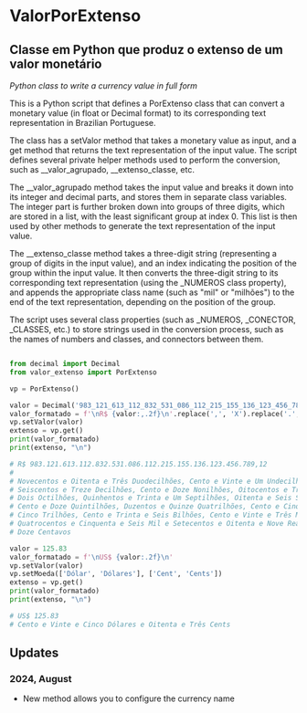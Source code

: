 # ValorPorExtenso
## Classe em Python que produz o extenso de um valor monetário
_Python class to write a currency value in full form_

This is a Python script that defines a PorExtenso class that can convert a monetary value (in float or Decimal format) to its corresponding text representation in Brazilian Portuguese.

The class has a setValor method that takes a monetary value as input, and a get method that returns the text representation of the input value. The script defines several private helper methods used to perform the conversion, such as __valor_agrupado, __extenso_classe, etc.

The __valor_agrupado method takes the input value and breaks it down into its integer and decimal parts, and stores them in separate class variables. The integer part is further broken down into groups of three digits, which are stored in a list, with the least significant group at index 0. This list is then used by other methods to generate the text representation of the input value.

The __extenso_classe method takes a three-digit string (representing a group of digits in the input value), and an index indicating the position of the group within the input value. It then converts the three-digit string to its corresponding text representation (using the _NUMEROS class property), and appends the appropriate class name (such as "mil" or "milhões") to the end of the text representation, depending on the position of the group.

The script uses several class properties (such as _NUMEROS, _CONECTOR, _CLASSES, etc.) to store strings used in the conversion process, such as the names of numbers and classes, and connectors between them.

```python

from decimal import Decimal
from valor_extenso import PorExtenso

vp = PorExtenso()

valor = Decimal('983_121_613_112_832_531_086_112_215_155_136_123_456_789.12')
valor_formatado = f'\nR$ {valor:,.2f}\n'.replace(',', 'X').replace('.', ',').replace('X', '.')
vp.setValor(valor)
extenso = vp.get()
print(valor_formatado)
print(extenso, "\n")

# R$ 983.121.613.112.832.531.086.112.215.155.136.123.456.789,12
#
# Novecentos e Oitenta e Três Duodecilhões, Cento e Vinte e Um Undecilhões, 
# Seiscentos e Treze Decilhões, Cento e Doze Nonilhões, Oitocentos e Trinta e 
# Dois Octilhões, Quinhentos e Trinta e Um Septilhões, Oitenta e Seis Sextilhões, 
# Cento e Doze Quintilhões, Duzentos e Quinze Quatrilhões, Cento e Cinquenta e 
# Cinco Trilhões, Cento e Trinta e Seis Bilhões, Cento e Vinte e Três Milhões, 
# Quatrocentos e Cinquenta e Seis Mil e Setecentos e Oitenta e Nove Reais e 
# Doze Centavos 

valor = 125.83
valor_formatado = f'\nUS$ {valor:.2f}\n'
vp.setValor(valor)
vp.setMoeda(['Dólar', 'Dólares'], ['Cent', 'Cents'])
extenso = vp.get()
print(valor_formatado)
print(extenso, "\n")

# US$ 125.83
# Cento e Vinte e Cinco Dólares e Oitenta e Três Cents 

```

## Updates
### 2024, August
- New method allows you to configure the currency name
